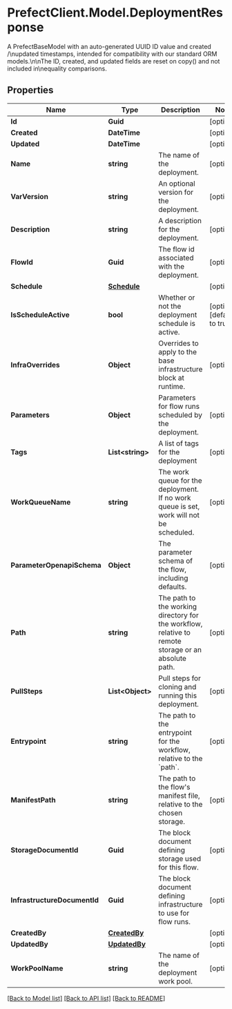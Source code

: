 # PrefectClient.Model.DeploymentResponse
A PrefectBaseModel with an auto-generated UUID ID value and created /\\nupdated timestamps, intended for compatibility with our standard ORM models.\\n\\nThe ID, created, and updated fields are reset on copy() and not included in\\nequality comparisons.

## Properties

Name | Type | Description | Notes
------------ | ------------- | ------------- | -------------
**Id** | **Guid** |  | [optional] 
**Created** | **DateTime** |  | [optional] 
**Updated** | **DateTime** |  | [optional] 
**Name** | **string** | The name of the deployment. | [optional] 
**VarVersion** | **string** | An optional version for the deployment. | [optional] 
**Description** | **string** | A description for the deployment. | [optional] 
**FlowId** | **Guid** | The flow id associated with the deployment. | [optional] 
**Schedule** | [**Schedule**](Schedule.md) |  | [optional] 
**IsScheduleActive** | **bool** | Whether or not the deployment schedule is active. | [optional] [default to true]
**InfraOverrides** | **Object** | Overrides to apply to the base infrastructure block at runtime. | [optional] 
**Parameters** | **Object** | Parameters for flow runs scheduled by the deployment. | [optional] 
**Tags** | **List&lt;string&gt;** | A list of tags for the deployment | [optional] 
**WorkQueueName** | **string** | The work queue for the deployment. If no work queue is set, work will not be scheduled. | [optional] 
**ParameterOpenapiSchema** | **Object** | The parameter schema of the flow, including defaults. | [optional] 
**Path** | **string** | The path to the working directory for the workflow, relative to remote storage or an absolute path. | [optional] 
**PullSteps** | **List&lt;Object&gt;** | Pull steps for cloning and running this deployment. | [optional] 
**Entrypoint** | **string** | The path to the entrypoint for the workflow, relative to the &#x60;path&#x60;. | [optional] 
**ManifestPath** | **string** | The path to the flow&#39;s manifest file, relative to the chosen storage. | [optional] 
**StorageDocumentId** | **Guid** | The block document defining storage used for this flow. | [optional] 
**InfrastructureDocumentId** | **Guid** | The block document defining infrastructure to use for flow runs. | [optional] 
**CreatedBy** | [**CreatedBy**](CreatedBy.md) |  | [optional] 
**UpdatedBy** | [**UpdatedBy**](UpdatedBy.md) |  | [optional] 
**WorkPoolName** | **string** | The name of the deployment work pool. | [optional] 

[[Back to Model list]](../README.md#documentation-for-models) [[Back to API list]](../README.md#documentation-for-api-endpoints) [[Back to README]](../README.md)

